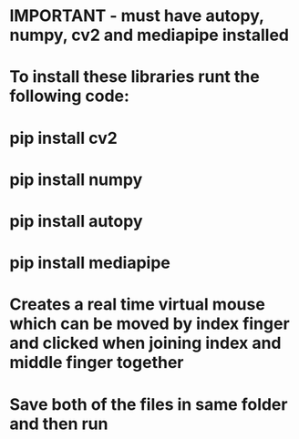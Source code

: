 # IMPORTANT - must have autopy, numpy, cv2 and mediapipe installed

# To install these libraries runt the following code:
# pip install cv2
# pip install numpy
# pip install autopy
# pip install mediapipe

# Creates a real time virtual mouse which can be moved by index finger and clicked when joining index and middle finger together
# Save both of the files in same folder and then run
